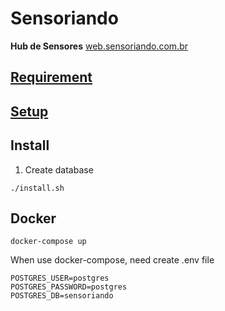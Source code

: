 # Sensoriando
**Hub de Sensores**
[web.sensoriando.com.br](http://web.sensoriando.com.br)

## [Requirement](doc/requirement.md)

## [Setup](doc/setup.md)

## Install

1. Create database
```console
./install.sh
```

## Docker
```console
docker-compose up
```

When use docker-compose, need create .env file

```
POSTGRES_USER=postgres
POSTGRES_PASSWORD=postgres
POSTGRES_DB=sensoriando
```

